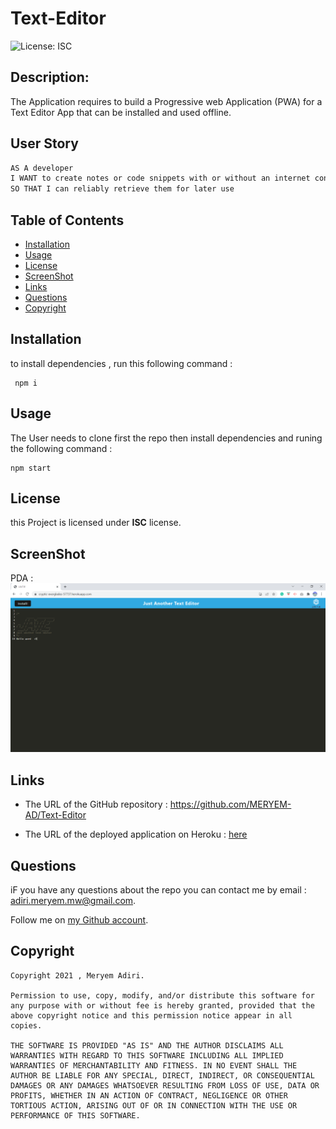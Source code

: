 # Text-Editor
![License: ISC](https://img.shields.io/badge/license-ISC-green)
  ## Description:
The Application requires to build a Progressive web Application (PWA) for a Text Editor App that can be installed and used  offline.

  ## User Story

```md
AS A developer
I WANT to create notes or code snippets with or without an internet connection
SO THAT I can reliably retrieve them for later use
```

  ## Table of Contents 
  - [Installation](#installation)
  - [Usage](#usage)
  - [License](#license)
  - [ScreenShot](#screenShot)
  - [Links](#links)
  - [Questions](#questions)
  - [Copyright](#copyright)
  ## Installation
  to install dependencies , run this following command :
``` 
 npm i
 ```
 
  ## Usage
The User needs to clone first the repo then install dependencies and runing the following command :

 ``` 
npm start
 ```


  ## License
  this Project is licensed under **ISC** license.
  
  ## ScreenShot 

PDA :
  ![pwa](./pwa.png) 
 
  ## Links

  * The URL of the GitHub repository : https://github.com/MERYEM-AD/Text-Editor

  * The URL of the deployed application on Heroku :  [here](https://cryptic-everglades-57737.herokuapp.com/)
  
  ## Questions
  iF you have any questions about the repo you can contact me by email : adiri.meryem.mw@gmail.com.

  Follow me on [my Github account](https://github.com/MERYEM-AD).
  ## Copyright
 
```
Copyright 2021 , Meryem Adiri.

Permission to use, copy, modify, and/or distribute this software for any purpose with or without fee is hereby granted, provided that the above copyright notice and this permission notice appear in all copies.

THE SOFTWARE IS PROVIDED "AS IS" AND THE AUTHOR DISCLAIMS ALL WARRANTIES WITH REGARD TO THIS SOFTWARE INCLUDING ALL IMPLIED WARRANTIES OF MERCHANTABILITY AND FITNESS. IN NO EVENT SHALL THE AUTHOR BE LIABLE FOR ANY SPECIAL, DIRECT, INDIRECT, OR CONSEQUENTIAL DAMAGES OR ANY DAMAGES WHATSOEVER RESULTING FROM LOSS OF USE, DATA OR PROFITS, WHETHER IN AN ACTION OF CONTRACT, NEGLIGENCE OR OTHER TORTIOUS ACTION, ARISING OUT OF OR IN CONNECTION WITH THE USE OR PERFORMANCE OF THIS SOFTWARE.

```
